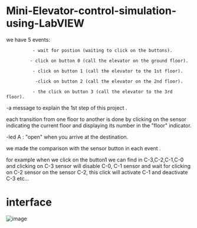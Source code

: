 # Mini-Elevator-control-simulation-using-LabVIEW

we have 5 events:

              - wait for postion (waiting to click on the buttons).
              
             - click on button 0 (call the elevator on the ground floor).
             
              - click on button 1 (call the elevator to the 1st floor).
              
               -click on button 2 (call the elevator on the 2nd floor).
               
              - the click on button 3 (call the elevator to the 3rd floor).
              
-a message to explain the 1st step of this project .


each transition from one floor to another is done by clicking on the sensor indicating the current floor and displaying its number in the "floor" indicator.

-led A : "open" when you arrive at the destination.

we made the comparison with the sensor button in each event .

for example when we click on the button1 we can find in C-3,C-2,C-1,C-0
and clicking on C-3 sensor will disable C-0, C-1 sensor and wait for clicking on C-2 sensor
on the sensor C-2, this click will activate C-1 and deactivate C-3 etc...

# interface 
![image](https://user-images.githubusercontent.com/108087986/205009513-bb15b815-807b-4fd1-87b8-d2aa70880066.png)

